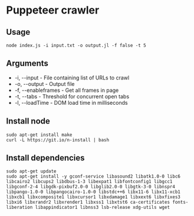 # Puppeteer crawler

## Usage
`node index.js -i input.txt -o output.jl -f false -t 5`

## Arguments
 * -i, --input - File containing list of URLs to crawl
 * -o, --output - Output file
 * -f, --enableframes - Get all frames in page
 * -t, --tabs - Threshold for concurrent open tabs
 * -l, --loadTime - DOM load time in milliseconds
 
## Install node
```
sudo apt-get install make
curl -L https://git.io/n-install | bash
```

## Install dependencies
```
sudo apt-get update
sudo apt-get install -y gconf-service libasound2 libatk1.0-0 libc6 libcairo2 libcups2 libdbus-1-3 libexpat1 libfontconfig1 libgcc1 libgconf-2-4 libgdk-pixbuf2.0-0 libglib2.0-0 libgtk-3-0 libnspr4 libpango-1.0-0 libpangocairo-1.0-0 libstdc++6 libx11-6 libx11-xcb1 libxcb1 libxcomposite1 libxcursor1 libxdamage1 libxext6 libxfixes3 libxi6 libxrandr2 libxrender1 libxss1 libxtst6 ca-certificates fonts-liberation libappindicator1 libnss3 lsb-release xdg-utils wget
```